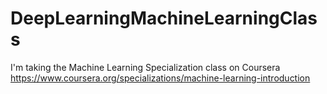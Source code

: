 # DeepLearningMachineLearningClass

I'm taking the Machine Learning Specialization class on Coursera
https://www.coursera.org/specializations/machine-learning-introduction
